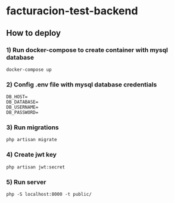# facturacion-test-backend

## How to deploy

### 1) Run docker-compose to create container with mysql database
```
docker-compose up
```

### 2) Config .env file with mysql database credentials

```
DB_HOST=
DB_DATABASE=
DB_USERNAME=
DB_PASSWORD=
```

### 3) Run migrations

```
php artisan migrate
```

### 4) Create jwt key
```
php artisan jwt:secret
```

### 5) Run server

```
php -S localhost:8000 -t public/
```
